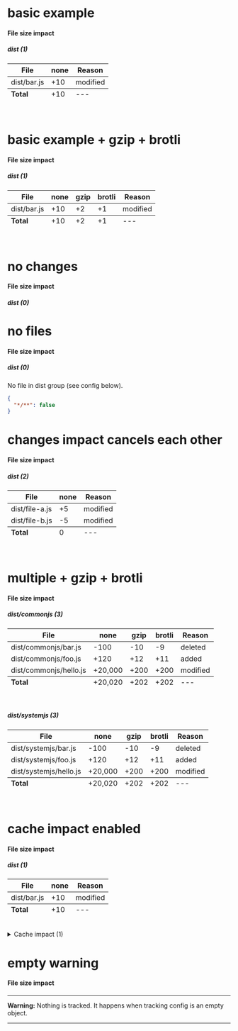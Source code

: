 # basic example

<!-- Generated by @jsenv/file-size-impact -->
<h4>File size impact</h4>

<h5>dist (1)</h5>
<table>
  <thead>
    <tr>
      <th nowrap>File</th>
      <th nowrap>none</th>
      <th nowrap>Reason</th>
    </tr>
  </thead>
  <tbody>
    <tr>
        <td nowrap>dist/bar.js</td>
        <td nowrap>+10</td>
        <td nowrap>modified</td>
      </tr>
  </tbody>
  <tfoot>
    <tr>
      <td nowrap><strong>Total</strong></td>
      <td nowrap>+10</td>
      <td nowrap>---</td>
    </tr>
  </tfoot>
</table>
<br />

# basic example + gzip + brotli

<!-- Generated by @jsenv/file-size-impact -->
<h4>File size impact</h4>

<h5>dist (1)</h5>
<table>
  <thead>
    <tr>
      <th nowrap>File</th>
      <th nowrap>none</th>
      <th nowrap>gzip</th>
      <th nowrap>brotli</th>
      <th nowrap>Reason</th>
    </tr>
  </thead>
  <tbody>
    <tr>
        <td nowrap>dist/bar.js</td>
        <td nowrap>+10</td>
        <td nowrap>+2</td>
        <td nowrap>+1</td>
        <td nowrap>modified</td>
      </tr>
  </tbody>
  <tfoot>
    <tr>
      <td nowrap><strong>Total</strong></td>
      <td nowrap>+10</td>
      <td nowrap>+2</td>
      <td nowrap>+1</td>
      <td nowrap>---</td>
    </tr>
  </tfoot>
</table>
<br />

# no changes

<!-- Generated by @jsenv/file-size-impact -->
<h4>File size impact</h4>

<h5>dist (0)</h5>

# no files

<!-- Generated by @jsenv/file-size-impact -->
<h4>File size impact</h4>

<h5>dist (0)</h5>
  <p>No file in dist group (see config below).</p>

```json
{
  "*/**": false
}
```

</details>

# changes impact cancels each other

<!-- Generated by @jsenv/file-size-impact -->
<h4>File size impact</h4>

<h5>dist (2)</h5>
<table>
  <thead>
    <tr>
      <th nowrap>File</th>
      <th nowrap>none</th>
      <th nowrap>Reason</th>
    </tr>
  </thead>
  <tbody>
    <tr>
        <td nowrap>dist/file-a.js</td>
        <td nowrap>+5</td>
        <td nowrap>modified</td>
      </tr>
      <tr>
        <td nowrap>dist/file-b.js</td>
        <td nowrap>-5</td>
        <td nowrap>modified</td>
      </tr>
  </tbody>
  <tfoot>
    <tr>
      <td nowrap><strong>Total</strong></td>
      <td nowrap>0</td>
      <td nowrap>---</td>
    </tr>
  </tfoot>
</table>
<br />

# multiple + gzip + brotli

<!-- Generated by @jsenv/file-size-impact -->
<h4>File size impact</h4>

<h5>dist/commonjs (3)</h5>
<table>
  <thead>
    <tr>
      <th nowrap>File</th>
      <th nowrap>none</th>
      <th nowrap>gzip</th>
      <th nowrap>brotli</th>
      <th nowrap>Reason</th>
    </tr>
  </thead>
  <tbody>
    <tr>
        <td nowrap>dist/commonjs/bar.js</td>
        <td nowrap>-100</td>
        <td nowrap>-10</td>
        <td nowrap>-9</td>
        <td nowrap>deleted</td>
      </tr>
      <tr>
        <td nowrap>dist/commonjs/foo.js</td>
        <td nowrap>+120</td>
        <td nowrap>+12</td>
        <td nowrap>+11</td>
        <td nowrap>added</td>
      </tr>
      <tr>
        <td nowrap>dist/commonjs/hello.js</td>
        <td nowrap>+20,000</td>
        <td nowrap>+200</td>
        <td nowrap>+200</td>
        <td nowrap>modified</td>
      </tr>
  </tbody>
  <tfoot>
    <tr>
      <td nowrap><strong>Total</strong></td>
      <td nowrap>+20,020</td>
      <td nowrap>+202</td>
      <td nowrap>+202</td>
      <td nowrap>---</td>
    </tr>
  </tfoot>
</table>
<br />

<h5>dist/systemjs (3)</h5>
<table>
  <thead>
    <tr>
      <th nowrap>File</th>
      <th nowrap>none</th>
      <th nowrap>gzip</th>
      <th nowrap>brotli</th>
      <th nowrap>Reason</th>
    </tr>
  </thead>
  <tbody>
    <tr>
        <td nowrap>dist/systemjs/bar.js</td>
        <td nowrap>-100</td>
        <td nowrap>-10</td>
        <td nowrap>-9</td>
        <td nowrap>deleted</td>
      </tr>
      <tr>
        <td nowrap>dist/systemjs/foo.js</td>
        <td nowrap>+120</td>
        <td nowrap>+12</td>
        <td nowrap>+11</td>
        <td nowrap>added</td>
      </tr>
      <tr>
        <td nowrap>dist/systemjs/hello.js</td>
        <td nowrap>+20,000</td>
        <td nowrap>+200</td>
        <td nowrap>+200</td>
        <td nowrap>modified</td>
      </tr>
  </tbody>
  <tfoot>
    <tr>
      <td nowrap><strong>Total</strong></td>
      <td nowrap>+20,020</td>
      <td nowrap>+202</td>
      <td nowrap>+202</td>
      <td nowrap>---</td>
    </tr>
  </tfoot>
</table>
<br />

# cache impact enabled

<!-- Generated by @jsenv/file-size-impact -->
<h4>File size impact</h4>

<h5>dist (1)</h5>
<table>
  <thead>
    <tr>
      <th nowrap>File</th>
      <th nowrap>none</th>
      <th nowrap>Reason</th>
    </tr>
  </thead>
  <tbody>
    <tr>
        <td nowrap>dist/bar.js</td>
        <td nowrap>+10</td>
        <td nowrap>modified</td>
      </tr>
  </tbody>
  <tfoot>
    <tr>
      <td nowrap><strong>Total</strong></td>
      <td nowrap>+10</td>
      <td nowrap>---</td>
    </tr>
  </tfoot>
</table>
<br />

<details>
  <summary>Cache impact (1)</summary>
  <h5>dist (1)</h5>

<p>1 file modified in dist group -> 1 file to download for a returning user.</p>

  <table>
    <thead>
      <tr>
      <th nowrap>File</th>
      <th nowrap>none</th>
      <th nowrap>Reason</th>
    </tr>
    </thead>
    <tbody>
      <tr>
        <td nowrap>dist/bar.js</td>
        <td nowrap>110</td>
        <td nowrap>modified</td>
      </tr>
    </tbody>
    <tfoot>
      <tr>
      <td nowrap><strong>Total</strong></td>
      <td nowrap>110</td>
      <td nowrap>---</td>
    </tr>
    </tfoot>
  </table>
</details>

# empty warning

<!-- Generated by @jsenv/file-size-impact -->
<h4>File size impact</h4>

---

**Warning:** Nothing is tracked. It happens when tracking config is an empty object.

---
